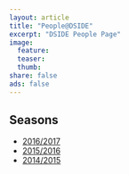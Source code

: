 ```yaml
---
layout: article
title: "People@DSIDE"
excerpt: "DSIDE People Page"
image:
  feature:
  teaser:
  thumb:
share: false
ads: false
---
```


## Seasons

* [2016/2017](/people/2016-2017)
* [2015/2016](/people/2015-2016/)
* [2014/2015](/people/2014-2015/)
